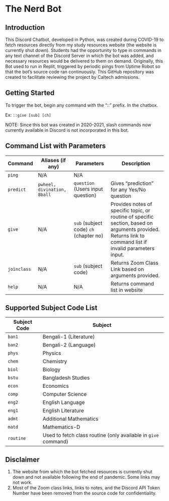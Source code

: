 # The Nerd Bot

## Introduction

This Discord Chatbot, developed in Python, was created during COVID-19 to fetch resources directly from my study resources website (the website is currently shut down). Students had the opportunity to type in commands in any text channel of the Discord Server in which the bot was added, and necessary resources would be delivered to them on demand. Originally, this Bot used to run in Replit, triggered by periodic pings from Uptime Robot so that the bot’s source code ran continuously. This GitHub repository was created to facilitate reviewing the project by Caltech admissions.

## Getting Started

To trigger the bot, begin any command with the “::” prefix. In the chatbox.

Ex: `::give [sub] [ch]`

NOTE: Since this bot was created in 2020-2021, slash commands now currently available in Discord is not incorporated in this bot.

## Command List with Parameters

| Command | Aliases (if any) | Parameters | Description |
| --- | --- | --- | --- |
| `ping` | N/A | N/A |  |
| `predict` | `pwheel, divination, 8ball` | `question` (Users input question) | Gives “prediction” for any Yes/No question |
| `give` | N/A | `sub` (subject code) `ch` (chapter no) | Provides notes of specific topic, or routine of specific section, based on arguments provided. Returns link to command list if invalid parameters input. |
| `joinclass` | N/A | `sub` (subject code) | Returns Zoom Class Link based on arguments provided. |
| `help` | N/A | N/A | Returns command list in website |

## Supported Subject Code List

| Subject Code | Subject |
| --- | --- |
|  `ban1` | Bengali-1 (Literature) |
| `ban2` | Bengali-2 (Language) |
| `phys` | Physics |
| `chem` | Chemistry |
| `biol` | Biology |
| `bstu` | Bangladesh Studies |
| `econ` | Economics |
| `comp` | Computer Science |
| `eng2` | English Language |
| `eng1` | English Literature |
| `admt` | Additional Mathematics |
| `matd` | Mathematics-D |
| `routine` | Used to fetch class routine (only available in `give` command) |

## Disclaimer

1.  The website from which the bot fetched resources is currently shut down and not available following the end of pandemic. Some links may not work.
2.  Most of the Zoom class links, links to notes, and the Discord API Token Number have been removed from the source code for confidentiality.
